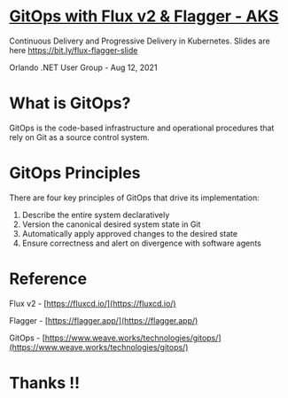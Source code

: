 # [GitOps with Flux v2 & Flagger - AKS](https://bit.ly/flux-flagger-slide)

Continuous Delivery and Progressive Delivery in Kubernetes. Slides are here https://bit.ly/flux-flagger-slide

Orlando .NET User Group - Aug 12, 2021

# What is GitOps?

GitOps is the code-based infrastructure and operational procedures that rely on Git as a source control system.

# **GitOps Principles**

There are four key principles of GitOps that drive its implementation:

1. Describe the entire system declaratively
2. Version the canonical desired system state in Git
3. Automatically apply approved changes to the desired state
4. Ensure correctness and alert on divergence with software agents


# Reference

Flux v2 - [https://fluxcd.io/](https://fluxcd.io/)

Flagger - [https://flagger.app/](https://flagger.app/)

GitOps - [https://www.weave.works/technologies/gitops/](https://www.weave.works/technologies/gitops/)

# Thanks !!

